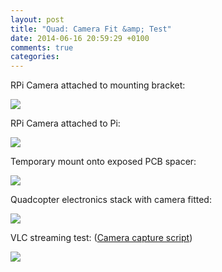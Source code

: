 ```yaml
---
layout: post
title: "Quad: Camera Fit &amp; Test"
date: 2014-06-16 20:59:29 +0100
comments: true
categories: 
---
```


RPi Camera attached to mounting bracket:

![](http://files.ianrenton.com/sites/quadcopter/66.jpg)

RPi Camera attached to Pi:

![](http://files.ianrenton.com/sites/quadcopter/67.jpg)

Temporary mount onto exposed PCB spacer:

![](http://files.ianrenton.com/sites/quadcopter/68.jpg)

Quadcopter electronics stack with camera fitted:

![](http://files.ianrenton.com/sites/quadcopter/69.jpg)

VLC streaming test: ([Camera capture script](https://github.com/ianrenton/raspi-utils/blob/master/capture.sh))

![](http://files.ianrenton.com/sites/quadcopter/70.jpg)
